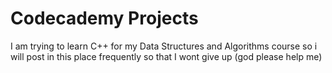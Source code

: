 # Codecademy Projects
 I am trying to learn C++ for my Data Structures and Algorithms course so i will post in this place frequently so that I wont give up (god please help me)
